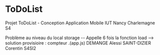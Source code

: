 # ToDoList
Projet ToDoList - Conception Application Mobile IUT Nancy Charlemagne S4

Problème au niveau du local storage -- Appelle 6 fois la fonction load --> solution provisioire : compteur .(app.js)
DEMANGE Alessi
SAINT-DIZIER Corentin
S4SI2
